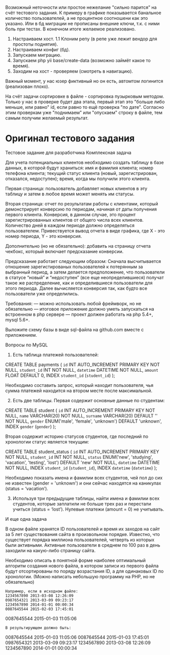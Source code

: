 Возможный неточности или простое нежелание "сильно парится" на счёт тестового задания.
К примеру в графике показывается банальное количество пользователей, а не процентное 
соотношени как это указано. Или в бд миграции не прописаны внешние ключи, т.к. с ними 
боль при тестах. В конечном итоге желаемое реализовано.

1. Настраиваем хост.
1.1 Клоним репу (в репе уже лежит вендор для простоты поднятия).
2. Настраиваем конфиг (бд).
3. Запускаем миграцию.
4. Запускаем php yii base/create-data (возможно займёт какое то время).
5. Заходим на хост - проверяем (смотреть в навигацию).

Важный момент, у нас юзер фиктивный но он есть, автомтом логинится (реализован плохо). 

На счёт задачи сортировке в файле - сортировка пузырковым методом. Только у нас в
проверке будет два этапа, первый этап это "больше либо меньше, или равно" id, если 
равно то ещё проверка "по дате". Согласно этим проверкам уже "поднимаем" или "опускаем" 
строку в файле, тем самым получим желаемый результат.


Оригинал тестового задания 
=============================================================================
Тестовое задание для разработчика
Комплексная задача

Для учета потенциальных клиентов необходимо создать таблицу в базе данных, в которой будут храниться:
имя и фамилия клиента;
номер телефона клиента;
текущий статус клиента (новый, зарегистрирован, отказался, недоступен);
время, когда мы получили этого клиента.

Первая страница: пользователь добавляет новых клиентов в эту таблицу и затем в любое время может менять им статусы.

Вторая страница: отчет по результатам работы с клиентами, который демонстрирует конверсию по периодам, начиная от даты получения первого клиента. Конверсия, в данном случае, это процент зарегистрированных клиентов от общего числа всех клиентов. Количество дней в каждом периоде должно определяться пользователем. Привествуется вывод отчета в виде графика, где X - это номер периода, Y - это конверсия.

Дополнительно (но не обязательно): добавить на страницу отчета чекбокс, который включает предсказание конверсии. 

Предсказание работает следующим образом: Сначала высчитывается отношение зарегистированых пользователей к потерянным за выбранный период, а затем делается предположение, что пользователи в статусе “новый” и “недоступен” (все еще неопределившиеся) получат такое же распределение, как и определившиеся пользователи для этого периода. Далее вычисляется конверсия так, как будто все пользователи уже определились.

Требования:
— можно использовать любой фреймворк, но не обязательно
— итоговое приложение должно уметь запускаться на встроенном в php сервере
— проект должен работать на  php 5.4+, mysql 5.6+.

Выложите схему базы в виде sql-файла на github.com вместе с приложением.

Вопросы по MySQL

1. Есть таблица платежей пользователей:

CREATE TABLE payments (
`id` INT AUTO_INCREMENT PRIMARY KEY NOT NULL,
`student_id` INT NOT NULL,
`datetime` DATETIME NOT NULL,
`amount` FLOAT DEFAULT 0,
INDEX `student_id` (`student_id`)
);

Необходимо составить запрос, который находит пользователя, чья сумма платежей находится на втором месте после максимальной.


2. Есть две таблицы. Первая содержит основные данные по студентам:

CREATE TABLE student (
`id` INT AUTO_INCREMENT PRIMARY KEY NOT NULL,
`name` VARCHAR(20) NOT NULL,
`surname` VARCHAR(20) DEFAULT '' NOT NULL,
`gender` ENUM('male', 'female', 'unknown') DEFAULT 'unknown',
INDEX `gender` (`gender`)
);

Вторая содержит историю статусов студентов, где последний по хронологии статус является текущим:

CREATE TABLE student_status (
`id` INT AUTO_INCREMENT PRIMARY KEY NOT NULL,
`student_id` INT NOT NULL,
`status` ENUM('new', 'studying', 'vacation', 'testing', 'lost') DEFAULT 'new' NOT NULL,
`datetime` DATETIME NOT NULL,
INDEX `student_id` (`student_id`),
INDEX `datetime` (`datetime`)
);


Необходимо показать имена и фамилии всех студентов, чей пол до сих не известен (gender = 'unknown') и они сейчас находятся на каникулах (status = ‘vacation’).



3. Используя три предыдущие таблицы, найти имена и фамилии всех студентов, которые заплатили не больше трех раз и перестали учиться (status = ‘lost’). Нулевые платежи (amount = 0) не учитывать.


И еще одна задача

В одном файле хранятся ID пользователей и время их заходов на сайт за 5 лет существования сайта в произвольном порядке. Известно, что существует порядка миллиона пользователей, четверть из которых были активными. Активные пользователи в среднем по 100 раз в день заходили на какую-либо страницу сайта.

Необходимо описать в понятной форме наиболее оптимальный алгоритм создания нового файла, в котором записи из первого файла будут отсортированы по поряду возрастания ID, а для одинаковых ID по хронологии. (Можно написать небольшую программу на PHP, но не обязательно)

    Например, если в исходном файле:
    1234567890 2013-03-08 12:26:09
    0987654321 2013-03-09 09:23:17
    1234567890 2014-01-01 00:00:34
    0087645544 2015-02-03 17:45:01
0087645544 2015-01-03 11:05:06

    В результирующем должно быть:
0087645544 2015-01-03 11:05:06
0087645544 2015-01-03 17:45:01
0987654321 2013-03-09 09:23:17
1234567890 2013-03-08 12:26:09
1234567890 2014-01-01 00:00:34